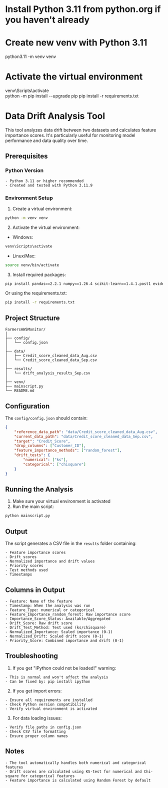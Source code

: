 # Install Python 3.11 from python.org if you haven't already
# Create new venv with Python 3.11
python3.11 -m venv venv
# Activate the virtual environment
venv\Scripts\activate  
python -m pip install --upgrade pip
pip install -r requirements.txt

# Data Drift Analysis Tool

This tool analyzes data drift between two datasets and calculates feature importance scores. It's particularly useful for monitoring model performance and data quality over time.

## Prerequisites

### Python Version
```
- Python 3.11 or higher recommended
- Created and tested with Python 3.11.9
```

### Environment Setup

1. Create a virtual environment:
```bash
python -m venv venv
```

2. Activate the virtual environment:
- Windows:
```bash
venv\Scripts\activate
```
- Linux/Mac:
```bash
source venv/bin/activate
```

3. Install required packages:
```bash
pip install pandas==2.2.1 numpy==1.26.4 scikit-learn==1.4.1.post1 evidently==0.4.12 shap==0.44.1 ipython==8.22.2
```

Or using the requirements.txt:
```bash
pip install -r requirements.txt
```

## Project Structure
```
FarmersAWSMonitor/
│
├── config/
│   └── config.json
│
├── data/
│   ├── Credit_score_cleaned_data_Aug.csv
│   └── Credit_score_cleaned_data_Sep.csv
│
├── results/
│   └── drift_analysis_results_Sep.csv
│
├── venv/
├── mainscript.py
└── README.md
```

## Configuration

The `config/config.json` should contain:
```json
{
    "reference_data_path": "data/Credit_score_cleaned_data_Aug.csv",
    "current_data_path": "data/Credit_score_cleaned_data_Sep.csv",
    "target": "Credit_Score",
    "drop_columns": ["Customer_ID"],
    "feature_importance_methods": ["random_forest"],
    "drift_tests": {
        "numerical": ["ks"],
        "categorical": ["chisquare"]
    }
}
```

## Running the Analysis

1. Make sure your virtual environment is activated
2. Run the main script:
```bash
python mainscript.py
```

## Output

The script generates a CSV file in the `results` folder containing:
```
- Feature importance scores
- Drift scores
- Normalized importance and drift values
- Priority scores
- Test methods used
- Timestamps
```

## Columns in Output

```
- Feature: Name of the feature
- Timestamp: When the analysis was run
- Feature_Type: numerical or categorical
- Feature_Importance_random_forest: Raw importance score
- Importance_Score_Status: Available/Aggregated
- Drift_Score: Raw drift score
- Drift_Test_Method: Test used (ks/chisquare)
- Normalized_Importance: Scaled importance (0-1)
- Normalized_Drift: Scaled drift score (0-1)
- Priority_Score: Combined importance and drift (0-1)
```

## Troubleshooting

1. If you get "IPython could not be loaded!" warning:
```
- This is normal and won't affect the analysis
- Can be fixed by: pip install ipython
```

2. If you get import errors:
```
- Ensure all requirements are installed
- Check Python version compatibility
- Verify virtual environment is activated
```

3. For data loading issues:
```
- Verify file paths in config.json
- Check CSV file formatting
- Ensure proper column names
```

## Notes
```
- The tool automatically handles both numerical and categorical features
- Drift scores are calculated using KS-test for numerical and Chi-square for categorical features
- Feature importance is calculated using Random Forest by default
```